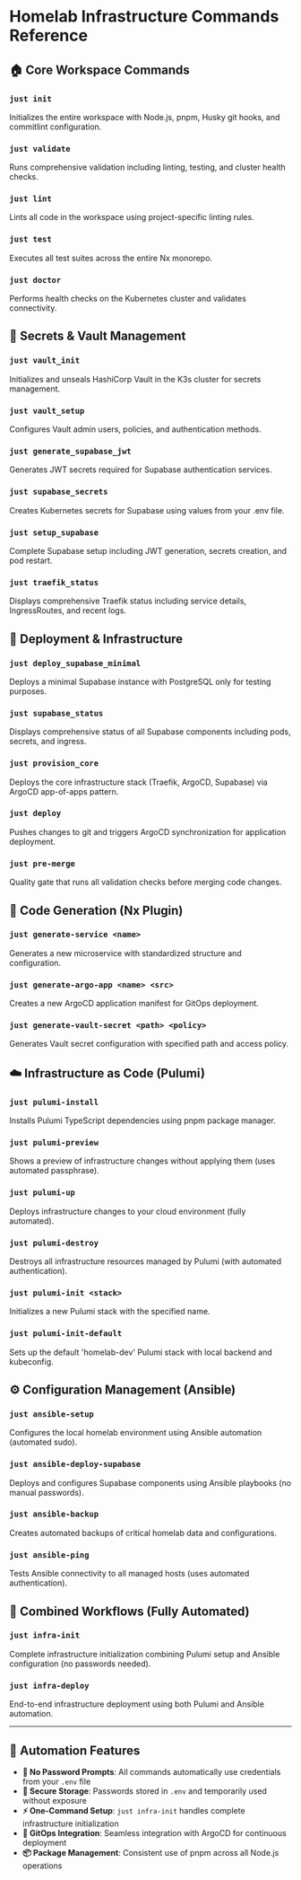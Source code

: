 # Homelab Infrastructure Commands Reference

## 🏠 Core Workspace Commands

### `just init`
Initializes the entire workspace with Node.js, pnpm, Husky git hooks, and commitlint configuration.

### `just validate`
Runs comprehensive validation including linting, testing, and cluster health checks.

### `just lint`
Lints all code in the workspace using project-specific linting rules.

### `just test`
Executes all test suites across the entire Nx monorepo.

### `just doctor`
Performs health checks on the Kubernetes cluster and validates connectivity.

## 🔐 Secrets & Vault Management

### `just vault_init`
Initializes and unseals HashiCorp Vault in the K3s cluster for secrets management.

### `just vault_setup`
Configures Vault admin users, policies, and authentication methods.

### `just generate_supabase_jwt`
Generates JWT secrets required for Supabase authentication services.

### `just supabase_secrets`
Creates Kubernetes secrets for Supabase using values from your .env file.

### `just setup_supabase`
Complete Supabase setup including JWT generation, secrets creation, and pod restart.

### `just traefik_status`
Displays comprehensive Traefik status including service details, IngressRoutes, and recent logs.

## 🚀 Deployment & Infrastructure

### `just deploy_supabase_minimal`
Deploys a minimal Supabase instance with PostgreSQL only for testing purposes.

### `just supabase_status`
Displays comprehensive status of all Supabase components including pods, secrets, and ingress.

### `just provision_core`
Deploys the core infrastructure stack (Traefik, ArgoCD, Supabase) via ArgoCD app-of-apps pattern.

### `just deploy`
Pushes changes to git and triggers ArgoCD synchronization for application deployment.

### `just pre-merge`
Quality gate that runs all validation checks before merging code changes.

## 🔧 Code Generation (Nx Plugin)

### `just generate-service <name>`
Generates a new microservice with standardized structure and configuration.

### `just generate-argo-app <name> <src>`
Creates a new ArgoCD application manifest for GitOps deployment.

### `just generate-vault-secret <path> <policy>`
Generates Vault secret configuration with specified path and access policy.

## ☁️ Infrastructure as Code (Pulumi)

### `just pulumi-install`
Installs Pulumi TypeScript dependencies using pnpm package manager.

### `just pulumi-preview`
Shows a preview of infrastructure changes without applying them (uses automated passphrase).

### `just pulumi-up`
Deploys infrastructure changes to your cloud environment (fully automated).

### `just pulumi-destroy`
Destroys all infrastructure resources managed by Pulumi (with automated authentication).

### `just pulumi-init <stack>`
Initializes a new Pulumi stack with the specified name.

### `just pulumi-init-default`
Sets up the default 'homelab-dev' Pulumi stack with local backend and kubeconfig.

## ⚙️ Configuration Management (Ansible)

### `just ansible-setup`
Configures the local homelab environment using Ansible automation (automated sudo).

### `just ansible-deploy-supabase`
Deploys and configures Supabase components using Ansible playbooks (no manual passwords).

### `just ansible-backup`
Creates automated backups of critical homelab data and configurations.

### `just ansible-ping`
Tests Ansible connectivity to all managed hosts (uses automated authentication).

## 🎯 Combined Workflows (Fully Automated)

### `just infra-init`
Complete infrastructure initialization combining Pulumi setup and Ansible configuration (no passwords needed).

### `just infra-deploy`
End-to-end infrastructure deployment using both Pulumi and Ansible automation.

---

## 🔑 Automation Features

- **🚫 No Password Prompts**: All commands automatically use credentials from your `.env` file
- **🔐 Secure Storage**: Passwords stored in `.env` and temporarily used without exposure
- **⚡ One-Command Setup**: `just infra-init` handles complete infrastructure initialization
- **🔄 GitOps Integration**: Seamless integration with ArgoCD for continuous deployment
- **📦 Package Management**: Consistent use of pnpm across all Node.js operations
